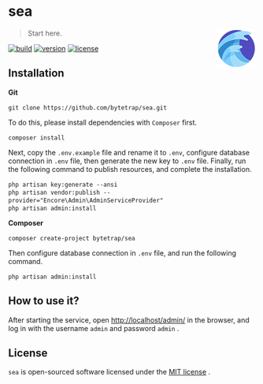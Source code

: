 # sea

<a href="https://github.com/bytetrap/sea">
    <img src="sea.png" width="80" height="80" align="right">
</a>

> Start here.

[![build][build-image]][build-url]
[![version][version-image]][version-url]
[![license][license-image]][license-url]

## Installation

**Git**

```
git clone https://github.com/bytetrap/sea.git
```

To do this, please install dependencies with `Composer` first.

```
composer install
```

Next, copy the `.env.example` file and rename it to `.env`, configure database connection in `.env` file, then generate the new key to `.env` file. Finally, run the following command to publish resources, and complete the installation.

```
php artisan key:generate --ansi
php artisan vendor:publish --provider="Encore\Admin\AdminServiceProvider"
php artisan admin:install
```

**Composer**

```
composer create-project bytetrap/sea
```

Then configure database connection in `.env` file, and run the following command.

```
php artisan admin:install
```

## How to use it?

After starting the service, open [http://localhost/admin/](http://localhost/admin/) in the browser, and log in with the username `admin` and password `admin` .

## License

`sea` is open-sourced software licensed under the [MIT license](https://opensource.org/licenses/MIT) .



[build-image]: https://img.shields.io/badge/build-passing-brightgreen   "build"
[build-url]: https://github.com/bytetrap/sea "build"
[version-image]: https://img.shields.io/badge/version-v1.0.4-blue   "version"
[version-url]: https://github.com/bytetrap/sea   "version"
[license-image]: https://img.shields.io/badge/license-MIT-green "license"
[license-url]: https://opensource.org/licenses/MIT  "license"